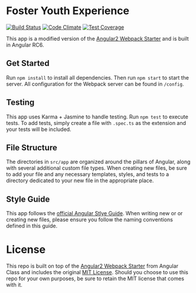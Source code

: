 # Foster Youth Experience
[![Build Status](https://travis-ci.org/presidential-innovation-fellows/foster-youth-experience.svg?branch=master)](https://travis-ci.org/presidential-innovation-fellows/foster-youth-experience)
[![Code Climate](https://codeclimate.com/repos/57d0476071cb6c539d0014cc/badges/b067ec73403e5cc628b2/gpa.svg)](https://codeclimate.com/repos/57d0476071cb6c539d0014cc/feed)
[![Test Coverage](https://codeclimate.com/repos/57d0476071cb6c539d0014cc/badges/b067ec73403e5cc628b2/coverage.svg)](https://codeclimate.com/repos/57d0476071cb6c539d0014cc/coverage)

This app is a modified version of the
[Angular2 Webpack Starter](https://github.com/AngularClass/angular2-webpack-starter)
and is built in Angular RC6.

## Get Started
Run `npm install` to install all dependencies. Then run `npm start` to start the
server. All configuration for the Webpack server can be found in `/config`.

## Testing
This app uses Karma + Jasmine to handle testing. Run `npm test` to execute
tests. To add tests, simply create a file with `.spec.ts` as the extension and
your tests will be included.

## File Structure
The directories in `src/app` are organized around the pillars of Angular, along
with several additional custom file types. When creating new files, be sure to
add your file and any necessary templates, styles, and tests to a directory
dedicated to your new file in the appropriate place.

## Style Guide
This app follows the
[official Angular Stlye Guide](https://angular.io/styleguide). When writing new
or or creating new files, please ensure you follow the naming conventions
defined in this guide.

# License
This repo is built on top of the
[Angular2 Webpack Starter](https://github.com/AngularClass/angular2-webpack-starter)
from Angular Class and includes the original [MIT License](/LICENSE). Should you
choose to use this repo for your own purposes, be sure to retain the MIT license
that comes with it.

